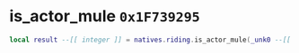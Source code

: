 # is_actor_mule `0x1F739295`

```lua
local result --[[ integer ]] = natives.riding.is_actor_mule(_unk0 --[[ integer ]])
```